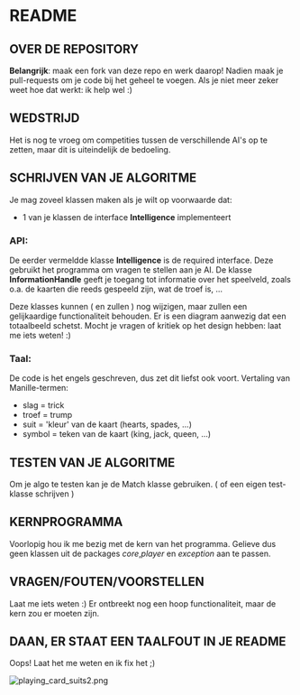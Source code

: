 # README #

## OVER DE REPOSITORY ##

**Belangrijk**: maak een fork van deze repo en werk daarop!
Nadien maak je pull-requests om je code bij het geheel te voegen.
Als je niet meer zeker weet hoe dat werkt: ik help wel :)

## WEDSTRIJD ##

Het is nog te vroeg om competities tussen de verschillende AI's op te zetten,
maar dit is uiteindelijk de bedoeling.

## SCHRIJVEN VAN JE ALGORITME ##

Je mag zoveel klassen maken als je wilt op voorwaarde dat:

- 1 van je klassen de interface **Intelligence** implementeert

### API: ###
De eerder vermeldde klasse **Intelligence** is de required interface. Deze gebruikt het programma om
vragen te stellen aan je AI. De klasse **InformationHandle** geeft je toegang tot informatie over het speelveld,
zoals o.a. de kaarten die reeds gespeeld zijn, wat de troef is, ...

Deze klasses kunnen ( en zullen ) nog wijzigen, maar zullen een gelijkaardige functionaliteit behouden.
Er is een diagram aanwezig dat een totaalbeeld schetst. Mocht je vragen of kritiek op het
design hebben: laat me iets weten! :)

### Taal: ###
De code is het engels geschreven, dus zet dit liefst ook voort.
Vertaling van Manille-termen:

- slag = trick
- troef = trump
- suit = 'kleur' van de kaart (hearts, spades, ...)
- symbol = teken van de kaart (king, jack, queen, ...)

## TESTEN VAN JE ALGORITME ##

Om je algo te testen kan je de Match klasse gebruiken.
( of een eigen test-klasse schrijven )

## KERNPROGRAMMA ##

Voorlopig hou ik me bezig met de kern van het programma. Gelieve dus geen klassen
uit de packages *core*,*player* en *exception* aan te passen.

## VRAGEN/FOUTEN/VOORSTELLEN ##

Laat me iets weten :) Er ontbreekt nog een hoop functionaliteit, maar de kern zou er moeten zijn.

## DAAN, ER STAAT EEN TAALFOUT IN JE README ##

Oops! Laat het me weten en ik fix het ;)

![playing_card_suits2.png](https://bitbucket.org/repo/pn87gp/images/2613342406-playing_card_suits2.png)